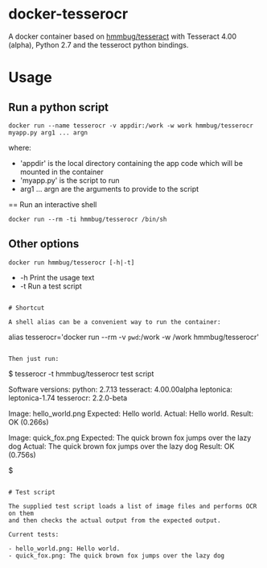 # docker-tesserocr

A docker container based on [hmmbug/tesseract](https://github.com/hmmbug/docker-tesseract) with Tesseract 4.00 (alpha), Python 2.7 and the tesseroct python bindings.

# Usage

## Run a python script

```
docker run --name tesserocr -v appdir:/work -w work hmmbug/tesserocr myapp.py arg1 ... argn
```

where:

- 'appdir' is the local directory containing the app code which will be mounted in the container
- 'myapp.py' is the script to run
- arg1 ... argn are the arguments to provide to the script

== Run an interactive shell

```
docker run --rm -ti hmmbug/tesserocr /bin/sh
```

## Other options

```
docker run hmmbug/tesserocr [-h|-t]
```

- -h  Print the usage text
- -t  Run a test script
```

# Shortcut

A shell alias can be a convenient way to run the container:

```
alias tesserocr='docker run --rm -v `pwd`:/work -w /work hmmbug/tesserocr'
```

Then just run:

```
$ tesserocr -t
hmmbug/tesserocr test script

Software versions:
     python: 2.7.13
  tesseract: 4.00.00alpha
  leptonica: leptonica-1.74
  tesserocr: 2.2.0-beta

   Image: hello_world.png
Expected: Hello world.
  Actual: Hello world.
  Result: OK (0.266s)

   Image: quick_fox.png
Expected: The quick brown fox jumps over the lazy dog
  Actual: The quick brown fox jumps over the lazy dog
  Result: OK (0.756s)

$
```

# Test script

The supplied test script loads a list of image files and performs OCR on them
and then checks the actual output from the expected output.

Current tests:

- hello_world.png: Hello world.
- quick_fox.png: The quick brown fox jumps over the lazy dog
